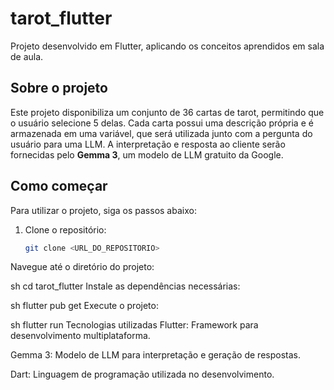 # tarot_flutter

Projeto desenvolvido em Flutter, aplicando os conceitos aprendidos em sala de aula.

## Sobre o projeto

Este projeto disponibiliza um conjunto de 36 cartas de tarot, permitindo que o usuário selecione 5 delas. Cada carta possui uma descrição própria e é armazenada em uma variável, que será utilizada junto com a pergunta do usuário para uma LLM. A interpretação e resposta ao cliente serão fornecidas pelo **Gemma 3**, um modelo de LLM gratuito da Google.

## Como começar

Para utilizar o projeto, siga os passos abaixo:

1. Clone o repositório:
   ```sh
   git clone <URL_DO_REPOSITORIO>
Navegue até o diretório do projeto:

sh
cd tarot_flutter
Instale as dependências necessárias:

sh
flutter pub get
Execute o projeto:

sh
flutter run
Tecnologias utilizadas
Flutter: Framework para desenvolvimento multiplataforma.

Gemma 3: Modelo de LLM para interpretação e geração de respostas.

Dart: Linguagem de programação utilizada no desenvolvimento.
